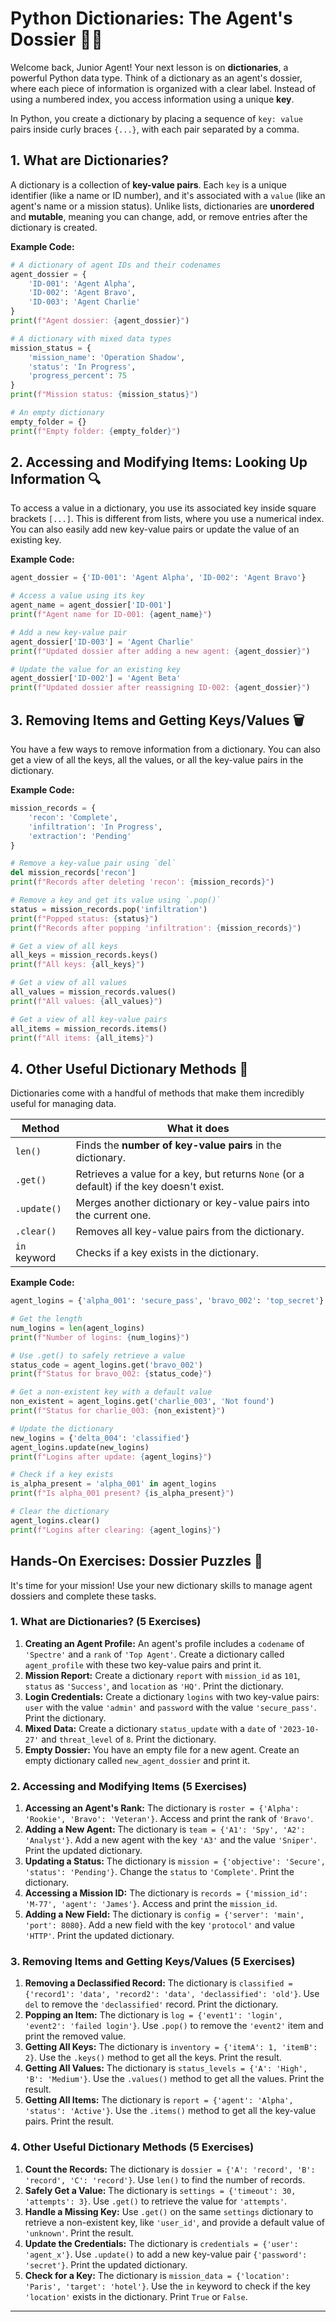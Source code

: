 # Python Dictionaries: The Agent's Dossier 🕵️‍♀️

Welcome back, Junior Agent\! Your next lesson is on **dictionaries**, a powerful Python data type. Think of a dictionary as an agent's dossier, where each piece of information is organized with a clear label. Instead of using a numbered index, you access information using a unique **key**.

In Python, you create a dictionary by placing a sequence of `key: value` pairs inside curly braces `{...}`, with each pair separated by a comma.

## 1. What are Dictionaries?

A dictionary is a collection of **key-value pairs**. Each `key` is a unique identifier (like a name or ID number), and it's associated with a `value` (like an agent's name or a mission status). Unlike lists, dictionaries are **unordered** and **mutable**, meaning you can change, add, or remove entries after the dictionary is created.

**Example Code:**

```python
# A dictionary of agent IDs and their codenames
agent_dossier = {
    'ID-001': 'Agent Alpha',
    'ID-002': 'Agent Bravo',
    'ID-003': 'Agent Charlie'
}
print(f"Agent dossier: {agent_dossier}")

# A dictionary with mixed data types
mission_status = {
    'mission_name': 'Operation Shadow',
    'status': 'In Progress',
    'progress_percent': 75
}
print(f"Mission status: {mission_status}")

# An empty dictionary
empty_folder = {}
print(f"Empty folder: {empty_folder}")
```



## 2. Accessing and Modifying Items: Looking Up Information 🔍

To access a value in a dictionary, you use its associated key inside square brackets `[...]`. This is different from lists, where you use a numerical index. You can also easily add new key-value pairs or update the value of an existing key.

**Example Code:**

```python
agent_dossier = {'ID-001': 'Agent Alpha', 'ID-002': 'Agent Bravo'}

# Access a value using its key
agent_name = agent_dossier['ID-001']
print(f"Agent name for ID-001: {agent_name}")

# Add a new key-value pair
agent_dossier['ID-003'] = 'Agent Charlie'
print(f"Updated dossier after adding a new agent: {agent_dossier}")

# Update the value for an existing key
agent_dossier['ID-002'] = 'Agent Beta'
print(f"Updated dossier after reassigning ID-002: {agent_dossier}")
```



## 3. Removing Items and Getting Keys/Values 🗑️

You have a few ways to remove information from a dictionary. You can also get a view of all the keys, all the values, or all the key-value pairs in the dictionary.

**Example Code:**

```python
mission_records = {
    'recon': 'Complete',
    'infiltration': 'In Progress',
    'extraction': 'Pending'
}

# Remove a key-value pair using `del`
del mission_records['recon']
print(f"Records after deleting 'recon': {mission_records}")

# Remove a key and get its value using `.pop()`
status = mission_records.pop('infiltration')
print(f"Popped status: {status}")
print(f"Records after popping 'infiltration': {mission_records}")

# Get a view of all keys
all_keys = mission_records.keys()
print(f"All keys: {all_keys}")

# Get a view of all values
all_values = mission_records.values()
print(f"All values: {all_values}")

# Get a view of all key-value pairs
all_items = mission_records.items()
print(f"All items: {all_items}")
```



## 4. Other Useful Dictionary Methods 🔧

Dictionaries come with a handful of methods that make them incredibly useful for managing data.

| Method           | What it does                                                                  |
| ---------------- | ----------------------------------------------------------------------------- |
| `len()`          | Finds the **number of key-value pairs** in the dictionary.                    |
| `.get()`         | Retrieves a value for a key, but returns `None` (or a default) if the key doesn't exist. |
| `.update()`      | Merges another dictionary or key-value pairs into the current one. |
| `.clear()`       | Removes all key-value pairs from the dictionary. |
| `in` keyword     | Checks if a key exists in the dictionary. |

**Example Code:**

```python
agent_logins = {'alpha_001': 'secure_pass', 'bravo_002': 'top_secret'}

# Get the length
num_logins = len(agent_logins)
print(f"Number of logins: {num_logins}")

# Use .get() to safely retrieve a value
status_code = agent_logins.get('bravo_002')
print(f"Status for bravo_002: {status_code}")

# Get a non-existent key with a default value
non_existent = agent_logins.get('charlie_003', 'Not found')
print(f"Status for charlie_003: {non_existent}")

# Update the dictionary
new_logins = {'delta_004': 'classified'}
agent_logins.update(new_logins)
print(f"Logins after update: {agent_logins}")

# Check if a key exists
is_alpha_present = 'alpha_001' in agent_logins
print(f"Is alpha_001 present? {is_alpha_present}")

# Clear the dictionary
agent_logins.clear()
print(f"Logins after clearing: {agent_logins}")
```



## Hands-On Exercises: Dossier Puzzles 🧩

It's time for your mission\! Use your new dictionary skills to manage agent dossiers and complete these tasks.

### 1. What are Dictionaries? (5 Exercises)

1.  **Creating an Agent Profile:** An agent's profile includes a `codename` of `'Spectre'` and a `rank` of `'Top Agent'`. Create a dictionary called `agent_profile` with these two key-value pairs and print it.
2.  **Mission Report:** Create a dictionary `report` with `mission_id` as `101`, `status` as `'Success'`, and `location` as `'HQ'`. Print the dictionary.
3.  **Login Credentials:** Create a dictionary `logins` with two key-value pairs: `user` with the value `'admin'` and `password` with the value `'secure_pass'`. Print the dictionary.
4.  **Mixed Data:** Create a dictionary `status_update` with a `date` of `'2023-10-27'` and `threat_level` of `8`. Print the dictionary.
5.  **Empty Dossier:** You have an empty file for a new agent. Create an empty dictionary called `new_agent_dossier` and print it.

### 2. Accessing and Modifying Items (5 Exercises)

1.  **Accessing an Agent's Rank:** The dictionary is `roster = {'Alpha': 'Rookie', 'Bravo': 'Veteran'}`. Access and print the rank of `'Bravo'`.
2.  **Adding a New Agent:** The dictionary is `team = {'A1': 'Spy', 'A2': 'Analyst'}`. Add a new agent with the key `'A3'` and the value `'Sniper'`. Print the updated dictionary.
3.  **Updating a Status:** The dictionary is `mission = {'objective': 'Secure', 'status': 'Pending'}`. Change the `status` to `'Complete'`. Print the dictionary.
4.  **Accessing a Mission ID:** The dictionary is `records = {'mission_id': 'M-77', 'agent': 'James'}`. Access and print the `mission_id`.
5.  **Adding a New Field:** The dictionary is `config = {'server': 'main', 'port': 8080}`. Add a new field with the key `'protocol'` and value `'HTTP'`. Print the updated dictionary.

### 3. Removing Items and Getting Keys/Values (5 Exercises)

1.  **Removing a Declassified Record:** The dictionary is `classified = {'record1': 'data', 'record2': 'data', 'declassified': 'old'}`. Use `del` to remove the `'declassified'` record. Print the dictionary.
2.  **Popping an Item:** The dictionary is `log = {'event1': 'login', 'event2': 'failed login'}`. Use `.pop()` to remove the `'event2'` item and print the removed value.
3.  **Getting All Keys:** The dictionary is `inventory = {'itemA': 1, 'itemB': 2}`. Use the `.keys()` method to get all the keys. Print the result.
4.  **Getting All Values:** The dictionary is `status_levels = {'A': 'High', 'B': 'Medium'}`. Use the `.values()` method to get all the values. Print the result.
5.  **Getting All Items:** The dictionary is `report = {'agent': 'Alpha', 'status': 'Active'}`. Use the `.items()` method to get all the key-value pairs. Print the result.

### 4. Other Useful Dictionary Methods (5 Exercises)

1.  **Count the Records:** The dictionary is `dossier = {'A': 'record', 'B': 'record', 'C': 'record'}`. Use `len()` to find the number of records.
2.  **Safely Get a Value:** The dictionary is `settings = {'timeout': 30, 'attempts': 3}`. Use `.get()` to retrieve the value for `'attempts'`.
3.  **Handle a Missing Key:** Use `.get()` on the same `settings` dictionary to retrieve a non-existent key, like `'user_id'`, and provide a default value of `'unknown'`. Print the result.
4.  **Update the Credentials:** The dictionary is `credentials = {'user': 'agent_x'}`. Use `.update()` to add a new key-value pair `{'password': 'secret'}`. Print the updated dictionary.
5.  **Check for a Key:** The dictionary is `mission_data = {'location': 'Paris', 'target': 'hotel'}`. Use the `in` keyword to check if the key `'location'` exists in the dictionary. Print `True` or `False`.

-----

